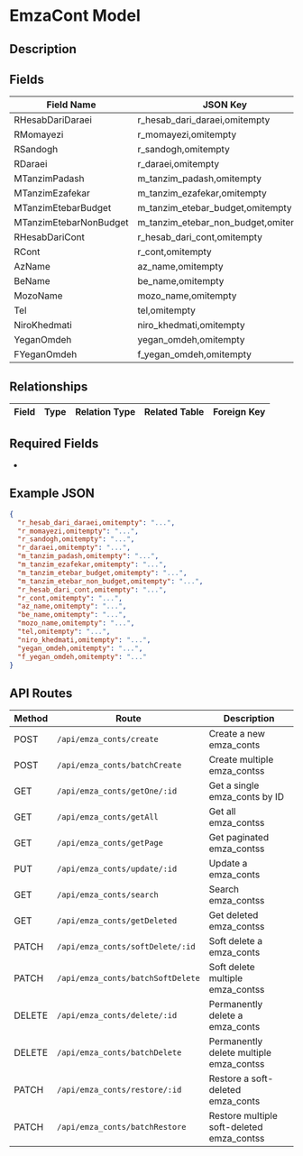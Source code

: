 # EmzaCont Model

## Description


## Fields
| Field Name | JSON Key | DB Column | Type | Required | Validation | Description |
|------------|----------|-----------|------|----------|------------|-------------|
| RHesabDariDaraei | r_hesab_dari_daraei,omitempty | r_hesab_dari_daraei | *string | false | omitempty,max=50,regex=epns |  |
| RMomayezi | r_momayezi,omitempty | r_momayezi | *string | false | omitempty,max=50,regex=epns |  |
| RSandogh | r_sandogh,omitempty | r_sandogh | *string | false | omitempty,max=50,regex=epns |  |
| RDaraei | r_daraei,omitempty | r_daraei | *string | false | omitempty,max=50,regex=epns |  |
| MTanzimPadash | m_tanzim_padash,omitempty | m_tanzim_padash | *string | false | omitempty,max=50,regex=epns |  |
| MTanzimEzafekar | m_tanzim_ezafekar,omitempty | m_tanzim_ezafekar | *string | false | omitempty,max=50,regex=epns |  |
| MTanzimEtebarBudget | m_tanzim_etebar_budget,omitempty | m_tanzim_etebar_budget | *string | false | omitempty,max=50,regex=epns |  |
| MTanzimEtebarNonBudget | m_tanzim_etebar_non_budget,omitempty | m_tanzim_etebar_non_budget | *string | false | omitempty,max=50,regex=epns |  |
| RHesabDariCont | r_hesab_dari_cont,omitempty | r_hesab_dari_cont | *string | false | omitempty,max=50,regex=epns |  |
| RCont | r_cont,omitempty | r_cont | *string | false | omitempty,max=50,regex=epns |  |
| AzName | az_name,omitempty | az_name | *string | false | omitempty,max=100,regex=epns |  |
| BeName | be_name,omitempty | be_name | *string | false | omitempty,max=100,regex=epns |  |
| MozoName | mozo_name,omitempty | mozo_name | *string | false | omitempty,max=255,regex=epns |  |
| Tel | tel,omitempty | tel | *string | false | omitempty,min=4,max=11,regexp=tel |  |
| NiroKhedmati | niro_khedmati,omitempty | niro_khedmati | *string | false | omitempty,max=50,regex=epns |  |
| YeganOmdeh | yegan_omdeh,omitempty | yegan_omdeh | *string | false | omitempty,max=50,regex=epns |  |
| FYeganOmdeh | f_yegan_omdeh,omitempty | f_yegan_omdeh | *string | false | omitempty,max=50,regex=epns |  |


## Relationships
| Field | Type | Relation Type | Related Table | Foreign Key |
|-------|------|---------------|---------------|-------------|


## Required Fields
- 

## Example JSON
```json
{
  "r_hesab_dari_daraei,omitempty": "...",
  "r_momayezi,omitempty": "...",
  "r_sandogh,omitempty": "...",
  "r_daraei,omitempty": "...",
  "m_tanzim_padash,omitempty": "...",
  "m_tanzim_ezafekar,omitempty": "...",
  "m_tanzim_etebar_budget,omitempty": "...",
  "m_tanzim_etebar_non_budget,omitempty": "...",
  "r_hesab_dari_cont,omitempty": "...",
  "r_cont,omitempty": "...",
  "az_name,omitempty": "...",
  "be_name,omitempty": "...",
  "mozo_name,omitempty": "...",
  "tel,omitempty": "...",
  "niro_khedmati,omitempty": "...",
  "yegan_omdeh,omitempty": "...",
  "f_yegan_omdeh,omitempty": "..."
}
```

## API Routes
| Method | Route | Description |
|--------|-------|-------------|
| POST | `/api/emza_conts/create` | Create a new emza_conts |
| POST | `/api/emza_conts/batchCreate` | Create multiple emza_contss |
| GET | `/api/emza_conts/getOne/:id` | Get a single emza_conts by ID |
| GET | `/api/emza_conts/getAll` | Get all emza_contss |
| GET | `/api/emza_conts/getPage` | Get paginated emza_contss |
| PUT | `/api/emza_conts/update/:id` | Update a emza_conts |
| GET | `/api/emza_conts/search` | Search emza_contss |
| GET | `/api/emza_conts/getDeleted` | Get deleted emza_contss |
| PATCH | `/api/emza_conts/softDelete/:id` | Soft delete a emza_conts |
| PATCH | `/api/emza_conts/batchSoftDelete` | Soft delete multiple emza_contss |
| DELETE | `/api/emza_conts/delete/:id` | Permanently delete a emza_conts |
| DELETE | `/api/emza_conts/batchDelete` | Permanently delete multiple emza_contss |
| PATCH | `/api/emza_conts/restore/:id` | Restore a soft-deleted emza_conts |
| PATCH | `/api/emza_conts/batchRestore` | Restore multiple soft-deleted emza_contss |

